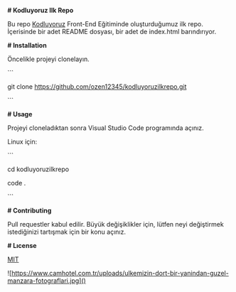 **# Kodluyoruz Ilk Repo**



Bu repo [Kodluyoruz](https://www.patika.dev/egitimler/frontend-web-development-patikasi) Front-End Eğitiminde oluşturduğumuz ilk repo. İçerisinde bir adet README dosyası, bir adet de index.html barındırıyor.





**# Installation**



Öncelikle projeyi clonelayın.



\```

git clone https://github.com/ozen12345/kodluyoruzilkrepo.git

\```





**# Usage** 



Projeyi cloneladıktan sonra Visual Studio Code programında açınız.



Linux için:



\```

cd kodluyoruzilkrepo

code . 

\```





**# Contributing**



Pull requestler kabul edilir. Büyük değişiklikler için, lütfen neyi değiştirmek istediğinizi tartışmak için bir konu açınız.



**# Lıcense**



[MIT](https://github.com/ozen12345/kodluyoruzilkrepo/blob/main/LICENSE)



![https://www.camhotel.com.tr/uploads/ulkemizin-dort-bir-yanindan-guzel-manzara-fotograflari.jpg]()

